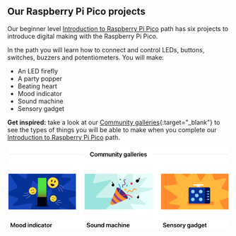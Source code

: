 ## Our Raspberry Pi Pico projects

Our beginner level [Introduction to Raspberry Pi Pico](https://projects.raspberrypi.org/en/pathways/pico-intro) path has six projects to introduce digital making with the Raspberry Pi Pico. 

In the path you will learn how to connect and control LEDs, buttons, switches, buzzers and potentiometers. You will make: 
+ An LED firefly
+ A party popper
+ Beating heart
+ Mood indicator
+ Sound machine
+ Sensory gadget

**Get inspired:** take a look at our [Community galleries](https://wakelet.com/@Intro_to_Pico){:target="_blank"} to see the types of things you will be able to make when you complete our [Introduction to Raspberry Pi Pico](https://projects.raspberrypi.org/en/pathways/pico-intro) path. 

![A screenshot of the Community galleries for mood indicator, sound machine, and sensory gadget.](images/community-galleries.png)